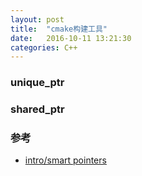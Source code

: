 ```yaml
---
layout: post
title:  "cmake构建工具"
date:   2016-10-11 13:21:30
categories: C++
---
```


### unique_ptr

### shared_ptr

### 参考
+ [intro/smart pointers](https://en.cppreference.com/book/intro/smart_pointers)
